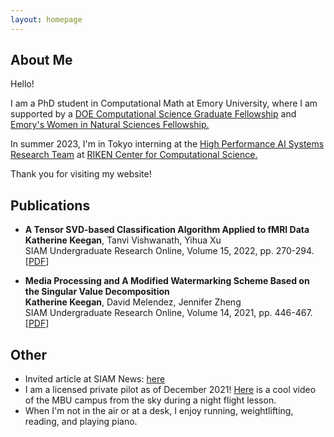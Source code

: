 ```yaml
---
layout: homepage
---
```


## About Me

Hello!

I am a PhD student in Computational Math at Emory University, where I am supported by a [DOE Computational Science Graduate Fellowship](https://www.krellinst.org/csgf/) and [Emory's Women in Natural Sciences Fellowship.](https://www.gs.emory.edu/admissions/finance_overview.html#:~:text=The%20Women%20in%20Natural%20Sciences,have%20demonstrated%20outstanding%20academic%20achievement.)

In summer 2023, I'm in Tokyo interning at the [High Performance AI Systems Research Team](https://www.r-ccs.riken.jp/en/research/labs/hpaisrt/) at [RIKEN Center for Computational Science.](https://www.r-ccs.riken.jp/en/)

Thank you for visiting my website!

## Publications

- **A Tensor SVD-based Classification Algorithm Applied to fMRI Data**
  <br>
  **Katherine Keegan**, Tanvi Vishwanath, Yihua Xu
  <br>
  SIAM Undergraduate Research Online, Volume 15, 2022, pp. 270-294.
  <br>
  [[PDF](https://www.siam.org/Portals/0/Publications/SIURO/Vol15/S145652R.pdf?ver=2022-08-29-124210-473)] 

- **Media Processing and A Modified Watermarking Scheme Based on the Singular Value Decomposition**
  <br>
  **Katherine Keegan**, David Melendez, Jennifer Zheng
  <br>
  SIAM Undergraduate Research Online, Volume 14, 2021, pp. 446-467.
  <br>
  [[PDF](https://www.siam.org/Portals/0/Documents/S141166PDF.pdf?ver=2021-09-23-070730-093)] 
  
## Other

- Invited article at SIAM News: [here](https://sinews.siam.org/Details-Page/a-modified-watermarking-scheme-based-on-the-singular-value-decomposition)
- I am a licensed private pilot as of December 2021! [Here](https://youtu.be/YhEA6PkSirU) is a cool video of the MBU campus from the sky during a night flight lesson. 
- When I'm not in the air or at a desk, I enjoy running, weightlifting, reading, and playing piano.
